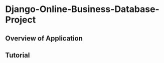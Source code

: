 # Django-Online-Business-Database-Project

Overview of Application 
-------------------------

Tutorial
-------------------------

